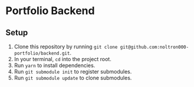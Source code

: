 # Portfolio Backend
## Setup
1. Clone this repository by running `git clone git@github.com:noltron000-portfolio/backend.git`.
1. In your terminal, `cd` into the project root.
1. Run `yarn` to install dependencies.
1. Run `git submodule init` to register submodules.
1. Run `git submodule update` to clone submodules.
